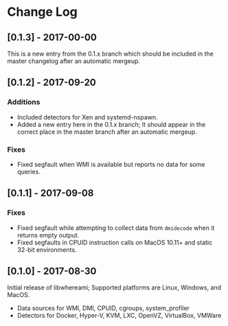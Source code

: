 # Change Log

## [0.1.3] - 2017-00-00

This is a new entry from the 0.1.x branch which should be included in the master changelog after an automatic mergeup.

## [0.1.2] - 2017-09-20

### Additions

- Included detectors for Xen and systemd-nspawn.
- Added a new entry here in the 0.1.x branch; It should appear in the correct place in the master branch after an automatic mergeup.

### Fixes

- Fixed segfault when WMI is available but reports no data for some queries.

## [0.1.1] - 2017-09-08

### Fixes

- Fixed segfault while attempting to collect data from `dmidecode` when it returns empty output.
- Fixed segfaults in CPUID instruction calls on MacOS 10.11+ and static 32-bit environments.

## [0.1.0] - 2017-08-30

Initial release of libwhereami; Supported platforms are Linux, Windows, and MacOS.

- Data sources for WMI, DMI, CPUID, cgroups, system_profiler
- Detectors for Docker, Hyper-V, KVM, LXC, OpenVZ, VirtualBox, VMWare

